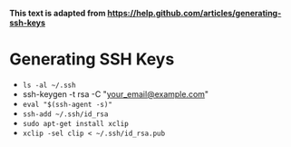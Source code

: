 **This text is adapted from https://help.github.com/articles/generating-ssh-keys**

# Generating SSH Keys
 * `ls -al ~/.ssh`
 *  ssh-keygen -t rsa -C "your_email@example.com"
 * `eval "$(ssh-agent -s)"`
 * `ssh-add ~/.ssh/id_rsa`
 * `sudo apt-get install xclip`
 * `xclip -sel clip < ~/.ssh/id_rsa.pub`
